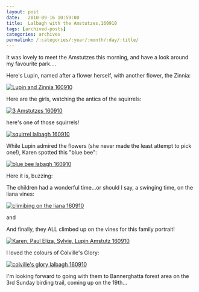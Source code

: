 ```yaml
---
layout: post
date:	2010-09-16 10:59:00
title:  Lalbagh with the Amstutzes,160910
tags: [archived-posts]
categories: archives
permalink: /:categories/:year/:month/:day/:title/
---
```

It was lovely to meet the Amstutzes this morning, and have a look around my favourite park....

Here's Lupin, named after a flower herself, with another flower, the Zinnia:

<a href="http://s835.photobucket.com/albums/zz275/dffrntpx/?action=view&amp;current=IMG_2633.jpg" target="_blank"><img src="http://i835.photobucket.com/albums/zz275/dffrntpx/IMG_2633.jpg" border="0" alt="Lupin and Zinnia 160910"></a>

<lj-cut text="the short but sweet morning outing">


Here are the girls, watching the antics of the squirrels:


<a href="http://s835.photobucket.com/albums/zz275/dffrntpx/?action=view&amp;current=IMG_2628.jpg" target="_blank"><img src="http://i835.photobucket.com/albums/zz275/dffrntpx/IMG_2628.jpg" border="0" alt="3 Amstutzes 160910"></a>


here's one of those squirrels!


<a href="http://s835.photobucket.com/albums/zz275/dffrntpx/?action=view&amp;current=IMG_2632.jpg" target="_blank"><img src="http://i835.photobucket.com/albums/zz275/dffrntpx/IMG_2632.jpg" border="0" alt="squirrel lalbagh 160910"></a>

While Lupin admired the flowers (she never made the least attempt to pick one!), Karen spotted this "blue bee":


<a href="http://s835.photobucket.com/albums/zz275/dffrntpx/?action=view&amp;current=IMG_2642.jpg" target="_blank"><img src="http://i835.photobucket.com/albums/zz275/dffrntpx/IMG_2642.jpg" border="0" alt="blue bee labagh 160910"></a>

Here it is, buzzing:


<lj-embed id="484"/>


The children had a wonderful time...or should I say, a swinging time, on the liana vines:


<a href="http://s835.photobucket.com/albums/zz275/dffrntpx/?action=view&amp;current=IMG_2662.jpg" target="_blank"><img src="http://i835.photobucket.com/albums/zz275/dffrntpx/IMG_2662.jpg" border="0" alt="climibing on the liana 160910"></a>


<lj-embed id="485"/>


and


<lj-embed id="486"/>


And finally, they ALL climbed up on the vines for this family portrait!


<a href="http://s835.photobucket.com/albums/zz275/dffrntpx/?action=view&amp;current=IMG_2659.jpg" target="_blank"><img src="http://i835.photobucket.com/albums/zz275/dffrntpx/IMG_2659.jpg" border="0" alt="Karen, Paul Eliza, Sylvie, Lupin Amstutz 160910"></a>

</lj-cut>

I loved the colours of Colville's Glory:

<a href="http://s835.photobucket.com/albums/zz275/dffrntpx/?action=view&amp;current=IMG_2666.jpg" target="_blank"><img src="http://i835.photobucket.com/albums/zz275/dffrntpx/IMG_2666.jpg" border="0" alt="colville&#39;s glory lalbagh 160910"></a>

I'm looking forward to going with them to Bannerghatta forest area on the 3rd Sunday birding trail, coming up on the 19th...
